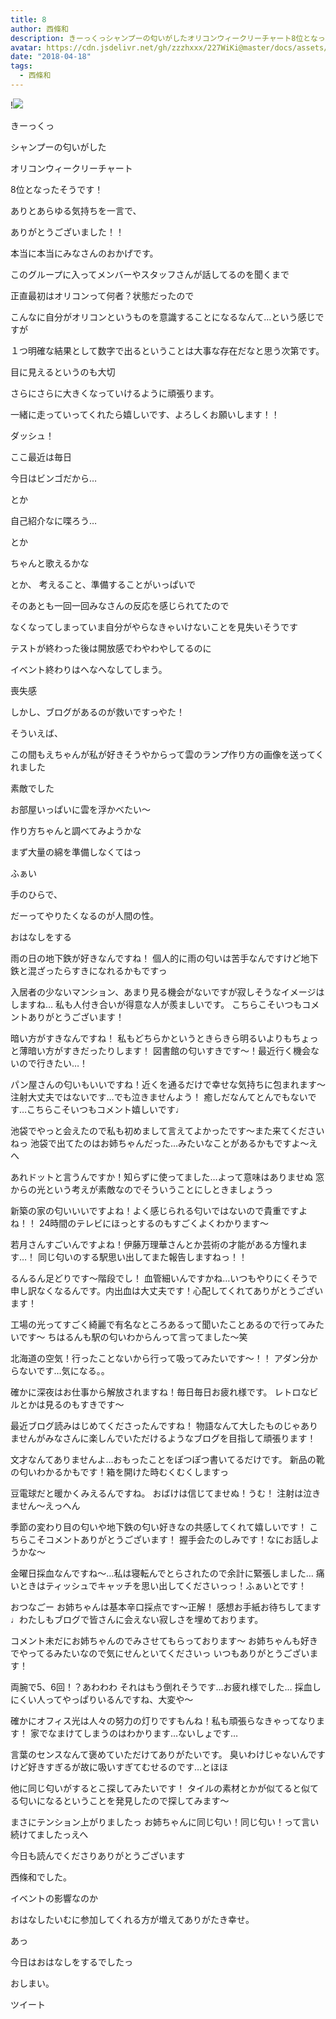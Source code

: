 ```yaml
---
title: 8
author: 西條和
description: きーっくっシャンプーの匂いがしたオリコンウィークリーチャート8位となったそうです！...
avatar: https://cdn.jsdelivr.net/gh/zzzhxxx/227WiKi@master/docs/assets/photo/avatar/nagomi.jpg
date: "2018-04-18"
tags:
  - 西條和
---
```


!![](https://cdn.jsdelivr.net/gh/zzzhxxx/227WiKi-image@master/blog-image/nagomi-2018-04-18_1.jpg)














きーっくっ










シャンプーの匂いがした










オリコンウィークリーチャート













8位となったそうです！










ありとあらゆる気持ちを一言で、








ありがとうございました！！










本当に本当にみなさんのおかげです。











このグループに入ってメンバーやスタッフさんが話してるのを聞くまで










正直最初はオリコンって何者？状態だったので









こんなに自分がオリコンというものを意識することになるなんて…という感じですが










１つ明確な結果として数字で出るということは大事な存在だなと思う次第です。








目に見えるというのも大切








さらにさらに大きくなっていけるように頑張ります。









一緒に走っていってくれたら嬉しいです、よろしくお願いします！！








ダッシュ！










ここ最近は毎日









今日はビンゴだから…







とか








自己紹介なに喋ろう…






とか







ちゃんと歌えるかな









とか、
考えること、準備することがいっぱいで










そのあとも一回一回みなさんの反応を感じられてたので










なくなってしまっていま自分がやらなきゃいけないことを見失いそうです












テストが終わった後は開放感でわやわやしてるのに










イベント終わりはへなへなしてしまう。










喪失感










しかし、ブログがあるのが救いですっやた！













そういえば、








この間もえちゃんが私が好きそうやからって雲のランプ作り方の画像を送ってくれました








素敵でした







お部屋いっぱいに雲を浮かべたい〜










作り方ちゃんと調べてみようかな









まず大量の綿を準備しなくてはっ













ふぁい














手のひらで、









だーってやりたくなるのが人間の性。






















おはなしをする





雨の日の地下鉄が好きなんですね！
個人的に雨の匂いは苦手なんですけど地下鉄と混ざったらすきになれるかもですっ




入居者の少ないマンション、あまり見る機会がないですが寂しそうなイメージはしますね…
私も人付き合いが得意な人が羨ましいです。
こちらこそいつもコメントありがとうございます！





暗い方がすきなんですね！
私もどちらかというときらきら明るいよりもちょっと薄暗い方がすきだったりします！
図書館の匂いすきです〜！最近行く機会ないので行きたい…！





パン屋さんの匂いもいいですね！近くを通るだけで幸せな気持ちに包まれます〜
注射大丈夫ではないです…でも泣きませんよう！
癒しだなんてとんでもないです…こちらこそいつもコメント嬉しいです♩





池袋でやっと会えたので私も初めまして言えてよかったです〜また来てくださいねっ
池袋で出てたのはお姉ちゃんだった…みたいなことがあるかもですよ〜えへ





あれドットと言うんですか！知らずに使ってました…よって意味はありませぬ
窓からの光という考えが素敵なのでそういうことにしときましょうっ




新築の家の匂いいいですよね！よく感じられる匂いではないので貴重ですよね！！
24時間のテレビにほっとするのもすごくよくわかります〜






若月さんすごいんですよね！伊藤万理華さんとか芸術の才能がある方憧れます…！
同じ匂いのする駅思い出してまた報告しますねっ！！




るんるん足どりです〜階段でし！
血管細いんですかね…いつもやりにくそうで申し訳なくなるんです。内出血は大丈夫です！心配してくれてありがとうございます！





工場の光ってすごく綺麗で有名なところあるって聞いたことあるので行ってみたいです〜
ちはるんも駅の匂いわからんって言ってました〜笑





北海道の空気！行ったことないから行って吸ってみたいです〜！！
アダン分からないです…気になる。。




確かに深夜はお仕事から解放されますね！毎日毎日お疲れ様です。
レトロなビルとかは見るのもすきです〜




最近ブログ読みはじめてくださったんですね！
物語なんて大したものじゃありませんがみなさんに楽しんでいただけるようなブログを目指して頑張ります！







文才なんてありませんよ…おもったことをぽつぽつ書いてるだけです。
新品の靴の匂いわかるかもです！箱を開けた時むくむくしますっ




豆電球だと暖かくみえるんですね。
おばけは信じてませぬ！うむ！
注射は泣きません〜えっへん




季節の変わり目の匂いや地下鉄の匂い好きなの共感してくれて嬉しいです！
こちらこそコメントありがとうございます！
握手会たのしみです！なにお話しようかな〜





金曜日採血なんですね〜…私は寝転んでとらされたので余計に緊張しました…
痛いときはティッシュでキャッチを思い出してくださいっっ！ふぁいとです！




おつなごー
お姉ちゃんは基本辛口採点です〜正解！
感想お手紙お待ちしてます♩わたしもブログで皆さんに会えない寂しさを埋めております。





コメント未だにお姉ちゃんのでみさせてもらっております〜
お姉ちゃんも好きでやってるみたいなので気にせんといてくださいっ
いつもありがとうございます！




両腕で5、6回！？あわわわ
それはもう倒れそうです…お疲れ様でした…
採血しにくい人ってやっぱりいるんですね、大変や〜





確かにオフィス光は人々の努力の灯りですもんね！私も頑張らなきゃってなります！
家でなまけてしまうのはわかります…ないしょです…




言葉のセンスなんて褒めていただけてありがたいです。
臭いわけじゃないんですけど好きすぎるが故に吸いすぎてむせるのです…とほほ





他に同じ匂いがするとこ探してみたいです！
タイルの素材とかが似てると似てる匂いになるということを発見したので探してみます〜






まさにテンション上がりましたっ
お姉ちゃんに同じ匂い！同じ匂い！って言い続けてましたっえへ









今日も読んでくださりありがとうございます








西條和でした。










イベントの影響なのか






おはなしたいむに参加してくれる方が増えてありがたき幸せ。







あっ







今日はおはなしをするでしたっ









おしまい。


ツイート



